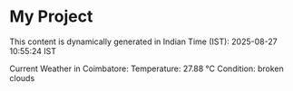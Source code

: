 # My Project

This content is dynamically generated in Indian Time (IST): 2025-08-27 10:55:24 IST


Current Weather in Coimbatore:
Temperature: 27.88 °C
Condition: broken clouds
